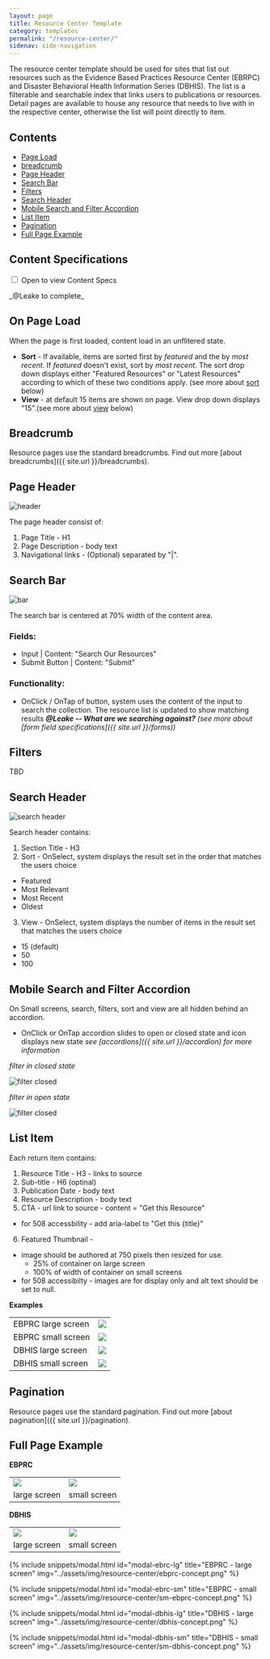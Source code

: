 ```yaml
---
layout: page
title: Resource Center Template
category: templates
permalink: "/resource-center/"
sidenav: side-navigation
---
```


The resource center template should be used for sites that list out resources such as the Evidence Based Practices Resource Center (EBRPC) and Disaster Behavioral Health Information Series (DBHIS). The list is a filterable and searchable index that links users to publications or resources. Detail pages are available to house any resource that needs to live with in the respective center, otherwise the list will point directly to item.

## Contents
- [Page Load](#load)
- [breadcrumb](#breadcrumb)
- [Page Header](#header)
- [Search Bar](#bar)
- [Filters](#filters)
- [Search Header](#search)
- [Mobile Search and Filter Accordion](#mobile)
- [List Item](#item)
- [Pagination](#pagination)
- [Full Page Example](#example)


## Content Specifications
<div class="accordion">
    <div class="option">
      <input type="checkbox" id="toggle1" class="toggle" />
      <label class="title" for="toggle1">Open to view Content Specs
      </label>
      <div class="content">
        <p>_@Leake to complete_</p>
      </div>
    </div>
</div>

<a href="load"></a>
## On Page Load
When the page is first loaded, content load in an unflitered state.
- **Sort** - If available, items are sorted first by _featured_ and the by _most recent_. If _featured_ doesn't exist, sort by _most recent_. The sort drop down displays either "Featured Resources" or "Latest Resources" according to which of these two conditions apply. (see more about [sort](#search) below)
- **View** - at default 15 items are shown on page. View drop down displays "15".(see more about [view](#search) below)

<a href="breadcrumb"></a>
## Breadcrumb

Resource pages use the standard breadcrumbs. Find out more [about breadcrumbs]({{ site.url }}/breadcrumbs).

<a href="header"></a>
##  Page Header
![header](../assets/img/resource-center/page-header.png)

The page header consist of:
1. Page Title - H1
2. Page Description - body text
3. Navigational links - (Optional) separated by "\|".

<a href="bar"></a>
## Search Bar
![bar](../assets/img/resource-center/search-bar.png)

The search bar is centered at 70% width of the content area.
### Fields:
- Input \| Content: "Search Our Resources"
- Submit Button \| Content: "Submit"

### Functionality:
- OnClick / OnTap of button, system uses the content of the input to search the collection. The resource list is updated to show matching results
**_@Leake -- What are we searching against?_**
_(see more about [form field specifications]({{ site.url }}/forms))_


<a href="filters"></a>
## Filters
TBD


<a href="search"></a>
## Search Header
![search header](../assets/img/resource-center/search-header.png)

Search header contains:
1. Section Title - H3
2. Sort - OnSelect, system displays the result set in the order that matches the users choice
  - Featured
  - Most Relevant
  - Most Recent
  - Oldest
3. View - OnSelect, system displays the number of items in the result set that matches the users choice
  - 15 (default)
  - 50
  - 100


<a href="mobile"></a>
## Mobile Search and Filter Accordion
On Small screens, search, filters, sort and view are all hidden behind an accordion.
- OnClick or OnTap accordion slides to open or closed state and icon displays new state
_see [accordions]({{ site.url }}/accordion) for more information_


*filter in closed state*

![filter closed](../assets/img/resource-center/mobile-filter-closed.png)


*filter in open state*

![filter closed](../assets/img/resource-center/mobile-filter-open.png)



<a href="item"></a>
## List Item
Each return item contains:
1. Resource Title - H3 - links to source
2. Sub-title - H6 (optinal)
3. Publication Date - body text
4. Resource Description - body text
5. CTA - url link to source - content =  "Get this Resource"
- for 508 accessbility - add aria-label to "Get this {title}"
6. Featured Thumbnail -
  - image should be authored at 750 pixels then resized for use.
    - 25% of container on large screen
    - 100% of width of container on small screens
  - for 508 accessibilty - images are for display only and alt text should be set to null.

**Examples**
<table>
  <tr>
    <td>EBPRC large screen</td>
    <td><img src="../assets/img/resource-center/return-item-ebrc.png"></td>
  </tr>
  <tr>
    <td>EBPRC small screen</td>
    <td><img src="../assets/img/resource-center/mobile-return-item-ebrc.png"></td>
  </tr>
  <tr>
    <td>DBHIS large screen</td>
    <td><img src="../assets/img/resource-center/return-item-dbhis.png"></td>
  </tr>
  <tr>
    <td>DBHIS small screen</td>
    <td><img src="../assets/img/resource-center/mobile-return-item-dbhis.png"></td>
  </tr>
</table>



<a href="pagination"></a>
## Pagination

Resource pages use the standard pagination. Find out more [about pagination]({{ site.url }}/pagination).

<a href="example"></a>
## Full Page Example
**EBPRC**
<table>
  <tr>
    <td>
      <label class="btn" for="modal-ebrc-lg">
        <img src="../assets/img/resource-center/thumb-ebprc-concept.png">
      </label>
    </td>
    <td>
      <label class="btn" for="modal-ebrc-sm">
        <img src="../assets/img/resource-center/thumb-sm-ebprc-concept.png">
      </label>
    </td>
  </tr>
  <tr>
    <td>large screen</td>
    <td>small screen</td>
  </tr>
</table>

**DBHIS**
<table>
  <tr>
    <td>
      <label class="btn" for="modal-dbhis-lg">
        <img src="../assets/img/resource-center/thumb-dbhis-concept.png">
      </label>
    </td>
    <td>
      <label class="btn" for="modal-dbhis-sm">
        <img src="../assets/img/resource-center/thumb-sm-dbhis-concept.png">
      </label>
    </td>
  </tr>
  <tr>
    <td>large screen</td>
    <td>small screen</td>
  </tr>
</table>


{% include snippets/modal.html id="modal-ebrc-lg" title="EBPRC - large screen" img="../assets/img/resource-center/ebprc-concept.png" %}

{% include snippets/modal.html id="modal-ebrc-sm" title="EBPRC - small screen" img="../assets/img/resource-center/sm-ebprc-concept.png" %}

{% include snippets/modal.html id="modal-dbhis-lg" title="DBHIS - large screen" img="../assets/img/resource-center/dbhis-concept.png" %}

{% include snippets/modal.html id="modal-dbhis-sm" title="DBHIS - small screen" img="../assets/img/resource-center/sm-dbhis-concept.png" %}
